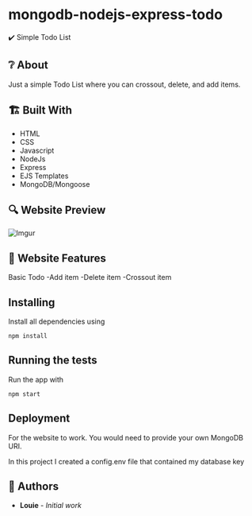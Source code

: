# mongodb-nodejs-express-todo
✔️ Simple Todo List

## ❔ About

Just a simple Todo List where you can crossout, delete, and add items.

## 🏗️ Built With

- HTML
- CSS
- Javascript
- NodeJs
- Express
- EJS Templates
- MongoDB/Mongoose

## 🔍 Website Preview

![Imgur](https://i.imgur.com/YouPyYJ.png)

## 📝️ Website Features

Basic Todo 
-Add item
-Delete item
-Crossout item

## Installing

Install all dependencies using

```
npm install
```

## Running the tests

Run the app with

```
npm start
```

## Deployment

For the website to work. You would need to provide your own MongoDB URI.

In this project I created a config.env file that contained my database key

## 🧔 Authors

- **Louie** - _Initial work_
